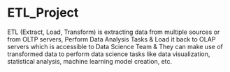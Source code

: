 # ETL_Project
ETL (Extract, Load, Transform) is extracting data from multiple sources or from OLTP servers, Perform Data Analysis Tasks &amp; Load it back to OLAP servers which is accessible to Data Science Team &amp; They can make use of transformed data to perform data science tasks like  data visualization, statistical analysis, machine learning model creation, etc. 
